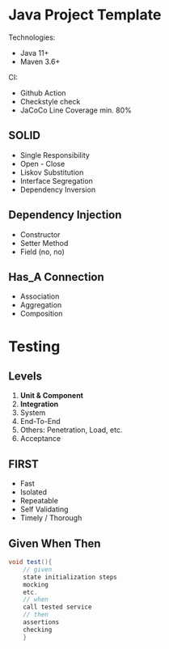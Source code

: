 # Java Project Template

Technologies:
 - Java 11+
 - Maven 3.6+

CI:
 - Github Action
 - Checkstyle check
 - JaCoCo Line Coverage min. 80%

## SOLID

 - Single Responsibility 
 - Open - Close
 - Liskov Substitution
 - Interface Segregation
 - Dependency Inversion


## Dependency Injection
 - Constructor
 - Setter Method
 - Field (no, no)

## Has_A Connection
 - Association
 - Aggregation
 - Composition

# Testing

## Levels

1) __Unit & Component__
2) __Integration__
3) System
4) End-To-End
5) Others: Penetration, Load, etc.
6) Acceptance


## FIRST 
- Fast
- Isolated
- Repeatable
- Self Validating
- Timely / Thorough

## Given When Then
```java
void test(){
    // given
    state initialization steps
    mocking
    etc.
    // when
    call tested service
    // then
    assertions
    checking
    }
```
